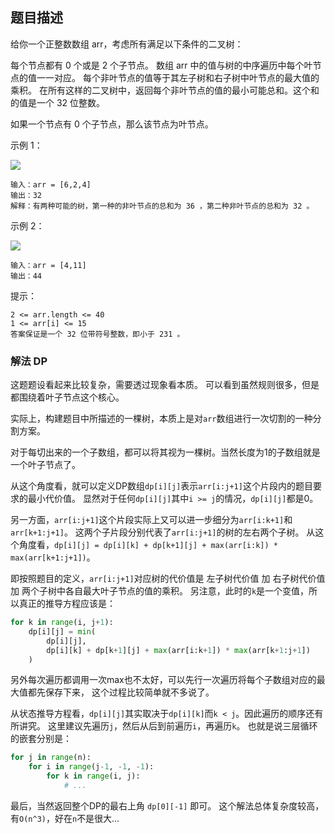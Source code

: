 ## 题目描述
给你一个正整数数组 arr，考虑所有满足以下条件的二叉树：

每个节点都有 0 个或是 2 个子节点。
数组 arr 中的值与树的中序遍历中每个叶节点的值一一对应。
每个非叶节点的值等于其左子树和右子树中叶节点的最大值的乘积。
在所有这样的二叉树中，返回每个非叶节点的值的最小可能总和。这个和的值是一个 32 位整数。

如果一个节点有 0 个子节点，那么该节点为叶节点。

示例 1：

![](https://assets.leetcode.com/uploads/2021/08/10/tree1.jpg)
```
输入：arr = [6,2,4]
输出：32
解释：有两种可能的树，第一种的非叶节点的总和为 36 ，第二种非叶节点的总和为 32 。
```
示例 2：

![](https://assets.leetcode.com/uploads/2021/08/10/tree2.jpg)
```
输入：arr = [4,11]
输出：44
```

提示：
```
2 <= arr.length <= 40
1 <= arr[i] <= 15
答案保证是一个 32 位带符号整数，即小于 231 。
```

### 解法 DP
这题题设看起来比较复杂，需要透过现象看本质。
可以看到虽然规则很多，但是都围绕着叶子节点这个核心。

实际上，构建题目中所描述的一棵树，本质上是对`arr`数组进行一次切割的一种分割方案。

对于每切出来的一个子数组，都可以将其视为一棵树。当然长度为1的子数组就是一个叶子节点了。

从这个角度看，就可以定义DP数组`dp[i][j]`表示`arr[i:j+1]`这个片段内的题目要求的最小代价值。
显然对于任何`dp[i][j]`其中`i >= j`的情况，`dp[i][j]`都是0。

另一方面，`arr[i:j+1]`这个片段实际上又可以进一步细分为`arr[i:k+1]`和`arr[k+1:j+1]`。
这两个子片段分别代表了`arr[i:j+1]`的树的左右两个子树。
从这个角度看，`dp[i][j] = dp[i][k] + dp[k+1][j] + max(arr[i:k]) * max(arr[k+1:j+1])`。

即按照题目的定义，`arr[i:j+1]`对应树的代价值是 左子树代价值 加 右子树代价值 加 两个子树中各自最大叶子节点的值的乘积。
另注意，此时的`k`是一个变值，所以真正的推导方程应该是：
```python
for k in range(i, j+1):
    dp[i][j] = min(
        dp[i][j],
        dp[i][k] + dp[k+1][j] + max(arr[i:k+1]) * max(arr[k+1:j+1])
    )
```

另外每次遍历都调用一次max也不太好，可以先行一次遍历将每个子数组对应的最大值都先保存下来，
这个过程比较简单就不多说了。

从状态推导方程看，`dp[i][j]`其实取决于`dp[i][k]`而`k < j`。因此遍历的顺序还有所讲究。
这里建议先遍历`j`，然后从后到前遍历`i`，再遍历`k`。
也就是说三层循环的嵌套分别是：
```python
for j in range(n):
    for i in range(j-1, -1, -1):
        for k in range(i, j):
            # ...
```

最后，当然返回整个DP的最右上角 `dp[0][-1]` 即可。
这个解法总体复杂度较高，有`O(n^3)`，好在`n`不是很大…